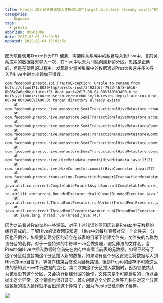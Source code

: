 ```yaml
---
title: Presto 向分区表快速插入数据时出现“target directory already exists”的原因
categories:
  - bigdata
tags:
  - presto
abbrlink: d99010b6
date: 2017-05-01 23:29:53
updated: 2020-01-04 13:02:59
---
```


因为项目使用Presto作为ETL使用，需要将关系库中的数据导入到Hive中。目前关系库中的数据每天导入一次，在Hive中以天为间隔创建新的分区。思路是正确的，但是在使用的过程中，发现将少量关系库中的数据通过Presto快速并多次导入到Hive中时会出现如下错误：

<!--more-->

    com.facebook.presto.spi.PrestoException: Unable to rename from hdfs://cloud171:8020/tmp/presto-root/34923b62-7933-46f8-b016-8b05c7a6dd0e/liutest01_dept_part=2017-08-04 00%3A00%3A00.0 to hdfs://cloud171:8020/user/hive/warehouse/liutest01_dept/liutest01_dept_part=2017-08-04 00%3A00%3A00.0: target directory already exists
        at com.facebook.presto.hive.metastore.SemiTransactionalHiveMetastore.renameDirectory(SemiTransactionalHiveMetastore.java:1543)
        at com.facebook.presto.hive.metastore.SemiTransactionalHiveMetastore.access$2500(SemiTransactionalHiveMetastore.java:81)
        at com.facebook.presto.hive.metastore.SemiTransactionalHiveMetastore$Committer.prepareAddPartition(SemiTransactionalHiveMetastore.java:984)
        at com.facebook.presto.hive.metastore.SemiTransactionalHiveMetastore$Committer.access$700(SemiTransactionalHiveMetastore.java:819)
        at com.facebook.presto.hive.metastore.SemiTransactionalHiveMetastore.commitShared(SemiTransactionalHiveMetastore.java:749)
        at com.facebook.presto.hive.metastore.SemiTransactionalHiveMetastore.commit(SemiTransactionalHiveMetastore.java:671)
        at com.facebook.presto.hive.HiveMetadata.commit(HiveMetadata.java:1312)
        at com.facebook.presto.hive.HiveConnector.commit(HiveConnector.java:177)
        at com.facebook.presto.transaction.TransactionManager$TransactionMetadata$ConnectorTransactionMetadata.commit(TransactionManager.java:578)
        at java.util.concurrent.CompletableFuture$AsyncRun.run(CompletableFuture.java:1626)
        at io.airlift.concurrent.BoundedExecutor.drainQueue(BoundedExecutor.java:77)
        at java.util.concurrent.ThreadPoolExecutor.runWorker(ThreadPoolExecutor.java:1142)
        at java.util.concurrent.ThreadPoolExecutor$Worker.run(ThreadPoolExecutor.java:617)
        at java.lang.Thread.run(Thread.java:745)

因为之前看过Presto的一些源码，对于上述错误的原因因该是Presto中元数据的缓存造成的。了解Hive的读者因该知道，Hive中的每张表都对应一个文件夹，分区也不例外，如果要新建分区的话会在该表的目录下新建文件夹，文件夹的名称为该分区的名称，对于一些特殊的字符串Hive会做处理，避免非法的文件名。当Presto向Hive中插入数据时会首先在内存中查看当前表的元数据，如果已经有了这个分区就直接向这个分区插入新的数据，如果没有这个分区首先会将数据写入到Hive的tmp目录下，等操作结束后修改为目标路径。但是Presto的缓存不可能这么快的感知到Hive中元数据的变化，第二次向这个分区插入数据时，因为它依然认为该表没有这个分区，又会执行新建分区的操作，文件夹是不可能重名的，所以会抛出这个异常。这个猜想也很好证实，首次创建这个分区之后等几秒在对这个分区做数据的插入操作就不会出现这个异常了，因为Presto已经刷新了缓存。

![](https://itgrocery.cn/2017/media/15781142609533.jpg)
